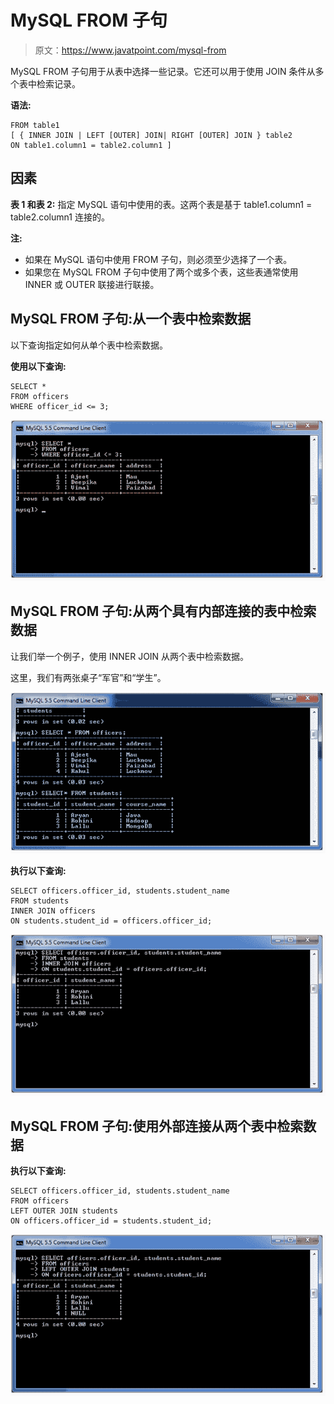 # MySQL FROM 子句

> 原文：<https://www.javatpoint.com/mysql-from>

MySQL FROM 子句用于从表中选择一些记录。它还可以用于使用 JOIN 条件从多个表中检索记录。

**语法:**

```
FROM table1
[ { INNER JOIN | LEFT [OUTER] JOIN| RIGHT [OUTER] JOIN } table2
ON table1.column1 = table2.column1 ]

```

## 因素

**表 1 和表 2:** 指定 MySQL 语句中使用的表。这两个表是基于 table1.column1 = table2.column1 连接的。

**注:**

*   如果在 MySQL 语句中使用 FROM 子句，则必须至少选择了一个表。
*   如果您在 MySQL FROM 子句中使用了两个或多个表，这些表通常使用 INNER 或 OUTER 联接进行联接。

## MySQL FROM 子句:从一个表中检索数据

以下查询指定如何从单个表中检索数据。

**使用以下查询:**

```
SELECT *
FROM officers
WHERE officer_id <= 3;

```

![MySQL from clause 1](img/dad4288d229fdf01b848dc047ae83dae.png)

## MySQL FROM 子句:从两个具有内部连接的表中检索数据

让我们举一个例子，使用 INNER JOIN 从两个表中检索数据。

这里，我们有两张桌子“军官”和“学生”。

![MySQL from clause 2](img/eab62c1ab9886ae6af9faac369f3e7bd.png)

**执行以下查询:**

```
SELECT officers.officer_id, students.student_name
FROM students
INNER JOIN officers
ON students.student_id = officers.officer_id;

```

![MySQL from clause 3](img/1e3acbd9d03a3c134734df370dbe30f7.png)

## MySQL FROM 子句:使用外部连接从两个表中检索数据

**执行以下查询:**

```
SELECT officers.officer_id, students.student_name
FROM officers
LEFT OUTER JOIN students
ON officers.officer_id = students.student_id;

```

![MySQL from clause 4](img/d3962b107fa65cc92882fb754b0f06bd.png)